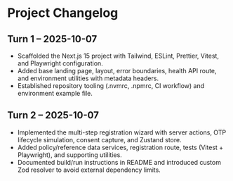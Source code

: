 # Project Changelog

## Turn 1 – 2025-10-07
- Scaffolded the Next.js 15 project with Tailwind, ESLint, Prettier, Vitest, and Playwright configuration.
- Added base landing page, layout, error boundaries, health API route, and environment utilities with metadata headers.
- Established repository tooling (.nvmrc, .npmrc, CI workflow) and environment example file.

## Turn 2 – 2025-10-07
- Implemented the multi-step registration wizard with server actions, OTP lifecycle simulation, consent capture, and Zustand store.
- Added policy/reference data services, registration route, tests (Vitest + Playwright), and supporting utilities.
- Documented build/run instructions in README and introduced custom Zod resolver to avoid external dependency limits.
